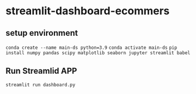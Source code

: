 # streamlit-dashboard-ecommers

## setup environment
 
```conda create --name main-ds python=3.9```
```conda activate main-ds```
```pip install numpy pandas scipy matplotlib seaborn jupyter streamlit babel```

## Run Streamlid APP
``` streamlit run dashboard.py ```
